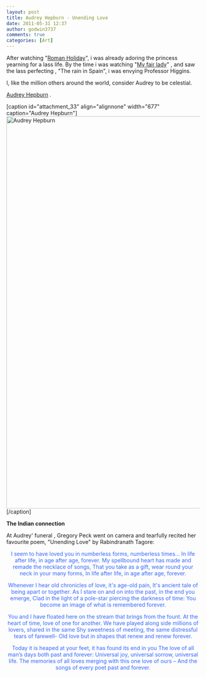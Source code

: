 ```yaml
---
layout: post
title: Audrey Hepburn - Unending Love
date: 2011-05-31 12:37
author: godwin3737
comments: true
categories: [Art]
---
```

After watching "<a title="Roman Holiday" href="http://www.imdb.com/title/tt0046250/" target="_blank">Roman Holiday</a>", i was already adoring the princess yearning for a lass life. By the time i was watching "<a title="My fair lady" href="http://www.imdb.com/title/tt0058385/" target="_blank">My fair lady</a>" , and saw the lass perfecting , "The rain in Spain", i was envying Professor Higgins.

I, like the million others around the world, consider Audrey to be celestial.

<a class="wpGallery" title="Audrey Hepburn" href="http://www.realbollywood.com/news/2010/07/audrey-hepburn-voted-most-beautiful-woman-20th-century.html" target="_blank">Audrey Hepburn</a> .

[caption id="attachment_33" align="alignnone" width="677" caption="Audrey Hepburn"]<a href="http://gptp.azurewebsites.net/wp-content/uploads/2011/05/Audrey_Hepburn.jpg"><img class="size-full wp-image-33" title="Audrey Hepburn" src="http://gptp.azurewebsites.net/wp-content/uploads/2011/05/Audrey_Hepburn.jpg" alt="Audrey Hepburn" width="677" height="1024" /></a>[/caption]

<strong> The Indian connection</strong>

At Audrey' funeral , Gregory Peck went on camera and tearfully recited her favourite poem, "Unending Love" by Rabindranath Tagore:
<p style="text-align: center;"><span style="color: #3366ff;">I seem to have loved you in numberless forms, numberless times…
In life after life, in age after age, forever.
My spellbound heart has made and remade the necklace of songs,
That you take as a gift, wear round your neck in your many forms,
In life after life, in age after age, forever.</span></p>
<p style="text-align: center;"><span style="color: #3366ff;">Whenever I hear old chronicles of love, it's age-old pain,
It's ancient tale of being apart or together.
As I stare on and on into the past, in the end you emerge,
Clad in the light of a pole-star piercing the darkness of time:
You become an image of what is remembered forever.</span></p>
<p style="text-align: center;"><span style="color: #3366ff;">You and I have floated here on the stream that brings from the fount.
At the heart of time, love of one for another.
We have played along side millions of lovers, shared in the same
Shy sweetness of meeting, the same distressful tears of farewell-
Old love but in shapes that renew and renew forever.</span></p>
<p style="text-align: center;"><span style="color: #3366ff;">Today it is heaped at your feet, it has found its end in you
The love of all man’s days both past and forever:
Universal joy, universal sorrow, universal life.
The memories of all loves merging with this one love of ours –
And the songs of every poet past and forever.</span></p>
